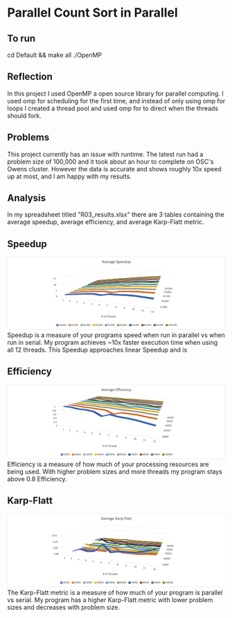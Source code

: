 # Parallel Count Sort in Parallel

## To run
cd Default && make all
./OpenMP

## Reflection
In this project I used OpenMP a open source library for parallel computing.
I used omp for scheduling for the first time, and instead of only using omp for loops I created a thread pool and used omp for to direct when the threads should fork.

## Problems
This project currently has an issue with runtime. The latest run had a problem size of 100,000 and it took about an hour to complete on OSC's Owens cluster. However the data is accurate and shows roughly 10x speed up at most, and I am happy with my results.

## Analysis
In my spreadsheet titled "R03_results.xlsx" there are 3 tables containing the average speedup, average efficiency, and average Karp-Flatt metric.

## Speedup
<img src="results/Speedup3D.png">
Speedup is a measure of your programs speed when run in parallel vs when run in serial. My program achieves ~10x faster execution time when using all 12 threads.
This Speedup approaches linear Speedup and is 

## Efficiency
<img src="results/Efficiency3D.png">
Efficiency is a measure of how much of your processing resources are being used. With higher problem sizes and more threads my program stays above 0.8 Efficiency.

## Karp-Flatt
<img src="results/Karp-Flatt3D.png">
The Karp-Flatt metric is a measure of how much of your program is parallel vs serial. My program has a higher Karp-Flatt metric with lower problem sizes and decreases with problem size.

